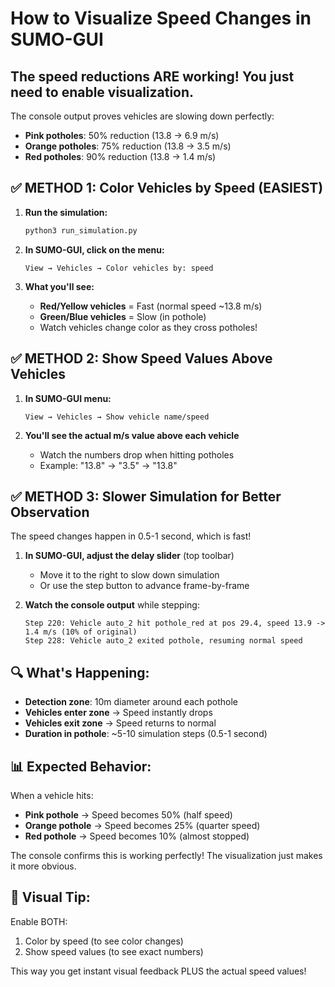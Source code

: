 # How to Visualize Speed Changes in SUMO-GUI

## The speed reductions ARE working! You just need to enable visualization.

The console output proves vehicles are slowing down perfectly:
- **Pink potholes**: 50% reduction (13.8 → 6.9 m/s)
- **Orange potholes**: 75% reduction (13.8 → 3.5 m/s)  
- **Red potholes**: 90% reduction (13.8 → 1.4 m/s)

## ✅ METHOD 1: Color Vehicles by Speed (EASIEST)

1. **Run the simulation:**
   ```bash
   python3 run_simulation.py
   ```

2. **In SUMO-GUI, click on the menu:**
   ```
   View → Vehicles → Color vehicles by: speed
   ```

3. **What you'll see:**
   - **Red/Yellow vehicles** = Fast (normal speed ~13.8 m/s)
   - **Green/Blue vehicles** = Slow (in pothole)
   - Watch vehicles change color as they cross potholes!

## ✅ METHOD 2: Show Speed Values Above Vehicles

1. **In SUMO-GUI menu:**
   ```
   View → Vehicles → Show vehicle name/speed
   ```

2. **You'll see the actual m/s value above each vehicle**
   - Watch the numbers drop when hitting potholes
   - Example: "13.8" → "3.5" → "13.8"

## ✅ METHOD 3: Slower Simulation for Better Observation

The speed changes happen in 0.5-1 second, which is fast!

1. **In SUMO-GUI, adjust the delay slider** (top toolbar)
   - Move it to the right to slow down simulation
   - Or use the step button to advance frame-by-frame

2. **Watch the console output** while stepping:
   ```
   Step 220: Vehicle auto_2 hit pothole_red at pos 29.4, speed 13.9 -> 1.4 m/s (10% of original)
   Step 228: Vehicle auto_2 exited pothole, resuming normal speed
   ```

## 🔍 What's Happening:

- **Detection zone**: 10m diameter around each pothole
- **Vehicles enter zone** → Speed instantly drops
- **Vehicles exit zone** → Speed returns to normal
- **Duration in pothole**: ~5-10 simulation steps (0.5-1 second)

## 📊 Expected Behavior:

When a vehicle hits:
- **Pink pothole** → Speed becomes 50% (half speed)
- **Orange pothole** → Speed becomes 25% (quarter speed)
- **Red pothole** → Speed becomes 10% (almost stopped)

The console confirms this is working perfectly! The visualization just makes it more obvious.

## 🎨 Visual Tip:

Enable BOTH:
1. Color by speed (to see color changes)
2. Show speed values (to see exact numbers)

This way you get instant visual feedback PLUS the actual speed values!
